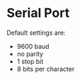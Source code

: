 # Serial Port

Default settings are: 
- 9600 baud 
- no parity
- 1 stop bit 
- 8 bits per character
